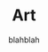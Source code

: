 ---
# A section created with the Portfolio widget.
# This section displays content from `content/project/`.
# See https://wowchemy.com/docs/widget/portfolio/
type: 'widget_page'
widget: portfolio

# This file represents a page section.
headless: true

# Order that this section appears on the page.
weight: 20
title: Art
subtitle: blahblah

filters:
  folders:
   - project
    # Default filter index (e.g. 0 corresponds to the first `filter_button` instance below).
  tags:
    - art

  default_button_index: 0
  # Filter toolbar (optional).
  # Add or remove as many filters (`filter_button` instances) as you like.
  # To show all items, set `tag` to "*".
  # To filter by a specific tag, set `tag` to an existing tag name.
  # To remove the toolbar, delete the entire `filter_button` block.
  buttons:
    - name: All
      tag: '*'
    - name: Watercolour
      tag: watercolour
    - name: Doodle
      tag: doodle

design:
  columns: '1'
  view: masonry
  flip_alt_rows: true
  background: {}
  spacing: {padding: [0, 0, 0, 0]}
---
